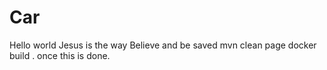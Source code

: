 # Car
Hello world 
Jesus is the way 
Believe and be saved 
mvn clean page 
docker build .
once this is done.
